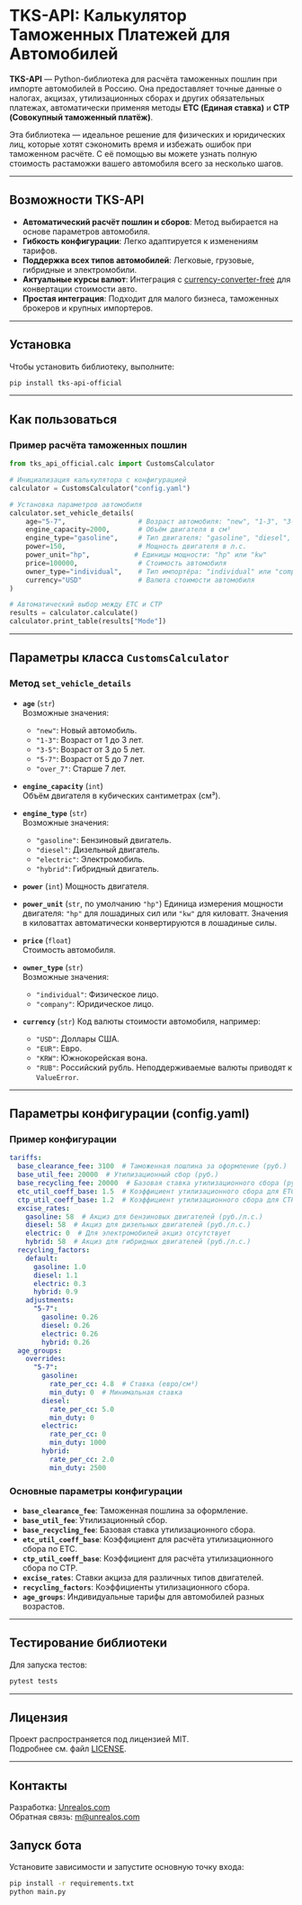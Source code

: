 # TKS-API: Калькулятор Таможенных Платежей для Автомобилей

**TKS-API** — Python-библиотека для расчёта таможенных пошлин при импорте автомобилей в Россию. Она предоставляет точные данные о налогах, акцизах, утилизационных сборах и других обязательных платежах, автоматически применяя методы **ETC (Единая ставка)** и **CTP (Совокупный таможенный платёж)**.

Эта библиотека — идеальное решение для физических и юридических лиц, которые хотят сэкономить время и избежать ошибок при таможенном расчёте. С её помощью вы можете узнать полную стоимость растаможки вашего автомобиля всего за несколько шагов.

---

## Возможности TKS-API

- **Автоматический расчёт пошлин и сборов**: Метод выбирается на основе параметров автомобиля.
- **Гибкость конфигурации**: Легко адаптируется к изменениям тарифов.
- **Поддержка всех типов автомобилей**: Легковые, грузовые, гибридные и электромобили.
- **Актуальные курсы валют**: Интеграция с [currency-converter-free](https://pypi.org/project/currency-converter-free/) для конвертации стоимости авто.
- **Простая интеграция**: Подходит для малого бизнеса, таможенных брокеров и крупных импортеров.

---

## Установка

Чтобы установить библиотеку, выполните:

```bash
pip install tks-api-official
```

---

## Как пользоваться

### Пример расчёта таможенных пошлин

```python
from tks_api_official.calc import CustomsCalculator

# Инициализация калькулятора с конфигурацией
calculator = CustomsCalculator("config.yaml")

# Установка параметров автомобиля
calculator.set_vehicle_details(
    age="5-7",                  # Возраст автомобиля: "new", "1-3", "3-5", "5-7", "over_7"
    engine_capacity=2000,       # Объём двигателя в см³
    engine_type="gasoline",     # Тип двигателя: "gasoline", "diesel", "electric", "hybrid"
    power=150,                  # Мощность двигателя в л.с.
    power_unit="hp",           # Единицы мощности: "hp" или "kw"
    price=100000,               # Стоимость автомобиля
    owner_type="individual",    # Тип импортёра: "individual" или "company"
    currency="USD"              # Валюта стоимости автомобиля
)

# Автоматический выбор между ETC и CTP
results = calculator.calculate()
calculator.print_table(results["Mode"])
```

---

## Параметры класса `CustomsCalculator`

### Метод `set_vehicle_details`

- **`age`** (`str`)  
  Возможные значения:
  - `"new"`: Новый автомобиль.
  - `"1-3"`: Возраст от 1 до 3 лет.
  - `"3-5"`: Возраст от 3 до 5 лет.
  - `"5-7"`: Возраст от 5 до 7 лет.
  - `"over_7"`: Старше 7 лет.

- **`engine_capacity`** (`int`)  
  Объём двигателя в кубических сантиметрах (см³).

- **`engine_type`** (`str`)  
  Возможные значения:
  - `"gasoline"`: Бензиновый двигатель.
  - `"diesel"`: Дизельный двигатель.
  - `"electric"`: Электромобиль.
  - `"hybrid"`: Гибридный двигатель.

- **`power`** (`int`)
  Мощность двигателя.

- **`power_unit`** (`str`, по умолчанию `"hp"`)
  Единица измерения мощности двигателя: `"hp"` для лошадиных сил или `"kw"` для киловатт. Значения в киловаттах автоматически конвертируются в лошадиные силы.

- **`price`** (`float`)  
  Стоимость автомобиля.

- **`owner_type`** (`str`)  
  Возможные значения:
  - `"individual"`: Физическое лицо.
  - `"company"`: Юридическое лицо.

- **`currency`** (`str`)
  Код валюты стоимости автомобиля, например:
  - `"USD"`: Доллары США.
  - `"EUR"`: Евро.
  - `"KRW"`: Южнокорейская вона.
  - `"RUB"`: Российский рубль.
  Неподдерживаемые валюты приводят к `ValueError`.

---

## Параметры конфигурации (config.yaml)

### Пример конфигурации

```yaml
tariffs:
  base_clearance_fee: 3100  # Таможенная пошлина за оформление (руб.)
  base_util_fee: 20000  # Утилизационный сбор (руб.)
  base_recycling_fee: 20000  # Базовая ставка утилизационного сбора (руб.)
  etc_util_coeff_base: 1.5  # Коэффициент утилизационного сбора для ETC
  ctp_util_coeff_base: 1.2  # Коэффициент утилизационного сбора для CTP
  excise_rates:
    gasoline: 58  # Акциз для бензиновых двигателей (руб./л.с.)
    diesel: 58  # Акциз для дизельных двигателей (руб./л.с.)
    electric: 0  # Для электромобилей акциз отсутствует
    hybrid: 58  # Акциз для гибридных двигателей (руб./л.с.)
  recycling_factors:
    default:
      gasoline: 1.0
      diesel: 1.1
      electric: 0.3
      hybrid: 0.9
    adjustments:
      "5-7":
        gasoline: 0.26
        diesel: 0.26
        electric: 0.26
        hybrid: 0.26
  age_groups:
    overrides:
      "5-7":
        gasoline:
          rate_per_cc: 4.8  # Ставка (евро/см³)
          min_duty: 0  # Минимальная ставка
        diesel:
          rate_per_cc: 5.0
          min_duty: 0
        electric:
          rate_per_cc: 0
          min_duty: 1000
        hybrid:
          rate_per_cc: 2.0
          min_duty: 2500
```

### Основные параметры конфигурации

- **`base_clearance_fee`**: Таможенная пошлина за оформление.
- **`base_util_fee`**: Утилизационный сбор.
- **`base_recycling_fee`**: Базовая ставка утилизационного сбора.
- **`etc_util_coeff_base`**: Коэффициент для расчёта утилизационного сбора по ETC.
- **`ctp_util_coeff_base`**: Коэффициент для расчёта утилизационного сбора по CTP.
- **`excise_rates`**: Ставки акциза для различных типов двигателей.
- **`recycling_factors`**: Коэффициенты утилизационного сбора.
- **`age_groups`**: Индивидуальные тарифы для автомобилей разных возрастов.

---

## Тестирование библиотеки

Для запуска тестов:

```bash
pytest tests
```

---

## Лицензия

Проект распространяется под лицензией MIT.  
Подробнее см. файл [LICENSE](LICENSE).

---

## Контакты

Разработка: [Unrealos.com](https://unrealos.com)  
Обратная связь: [m@unrealos.com](mailto:m@unrealos.com)  
## Запуск бота

Установите зависимости и запустите основную точку входа:

```bash
pip install -r requirements.txt
python main.py
```

